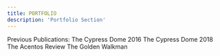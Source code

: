```yaml
---
title: PORTFOLIO
description: 'Portfolio Section'
---
```


Previous Publications:
The Cypress Dome 2016
The Cypress Dome 2018
The Acentos Review
The Golden Walkman
